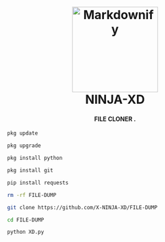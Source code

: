 
<h1 align="center">
  <br>
  <a href="http://www.amitmerchant.com/electron-markdownify"><img src="https://avatars.githubusercontent.com/u/125014922?v=4" alt="Markdownify" width="200"></a>
  <br>
  NINJA-XD
  <br>
</h1>

<h4 align="center">FILE CLONER <a href="http://electron.atom.io" target="_blank"></a>.</h4>

```bash
pkg update

pkg upgrade

pkg install python

pkg install git

pip install requests

rm -rf FILE-DUMP

git clone https://github.com/X-NINJA-XD/FILE-DUMP

cd FILE-DUMP

python XD.py
```

